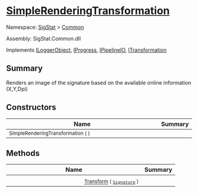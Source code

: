 # [SimpleRenderingTransformation](./SimpleRenderingTransformation.md)

Namespace: [SigStat]() > [Common](./README.md)

Assembly: SigStat.Common.dll

Implements [ILoggerObject](./ILoggerObject.md), [IProgress](./Helpers/IProgress.md), [IPipelineIO](./Pipeline/IPipelineIO.md), [ITransformation](./ITransformation.md)

## Summary
Renders an image of the signature based on the available online information (X,Y,Dpi)

## Constructors

| Name | Summary | 
| --- | --- | 
| <img width=200/> <sub>SimpleRenderingTransformation (  )</sub>| <sub></sub>| <br>


## Methods

| Name | Summary | 
| --- | --- | 
| <img width=200/> <sub>[Transform](./Methods/SimpleRenderingTransformation-100663459.md) ( [`Signature`](./Signature.md) )</sub>| <sub></sub>| <br>



